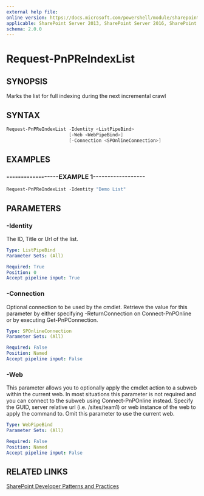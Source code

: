 ```yaml
---
external help file:
online version: https://docs.microsoft.com/powershell/module/sharepoint-pnp/request-pnpreindexlist
applicable: SharePoint Server 2013, SharePoint Server 2016, SharePoint Server 2019, SharePoint Online
schema: 2.0.0
---
```

# Request-PnPReIndexList

## SYNOPSIS
Marks the list for full indexing during the next incremental crawl

## SYNTAX

```powershell
Request-PnPReIndexList -Identity <ListPipeBind>
                       [-Web <WebPipeBind>]
                       [-Connection <SPOnlineConnection>]
```

## EXAMPLES

### ------------------EXAMPLE 1------------------
```powershell
Request-PnPReIndexList -Identity "Demo List"
```



## PARAMETERS

### -Identity
The ID, Title or Url of the list.

```yaml
Type: ListPipeBind
Parameter Sets: (All)

Required: True
Position: 0
Accept pipeline input: True
```

### -Connection
Optional connection to be used by the cmdlet. Retrieve the value for this parameter by either specifying -ReturnConnection on Connect-PnPOnline or by executing Get-PnPConnection.

```yaml
Type: SPOnlineConnection
Parameter Sets: (All)

Required: False
Position: Named
Accept pipeline input: False
```

### -Web
This parameter allows you to optionally apply the cmdlet action to a subweb within the current web. In most situations this parameter is not required and you can connect to the subweb using Connect-PnPOnline instead. Specify the GUID, server relative url (i.e. /sites/team1) or web instance of the web to apply the command to. Omit this parameter to use the current web.

```yaml
Type: WebPipeBind
Parameter Sets: (All)

Required: False
Position: Named
Accept pipeline input: False
```

## RELATED LINKS

[SharePoint Developer Patterns and Practices](https://aka.ms/sppnp)
